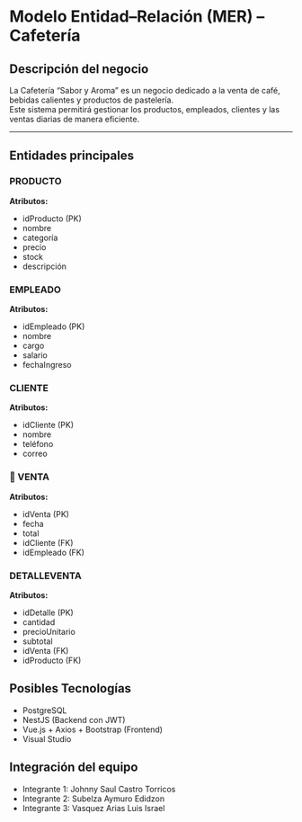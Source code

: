 # Modelo Entidad–Relación (MER) – Cafetería 

## Descripción del negocio
La Cafetería “Sabor y Aroma” es un negocio dedicado a la venta de café, bebidas calientes y productos de pastelería.  
Este sistema permitirá gestionar los productos, empleados, clientes y las ventas diarias de manera eficiente.

---

## Entidades principales

### PRODUCTO
**Atributos:**
- idProducto (PK)
- nombre
- categoría
- precio
- stock
- descripción

### EMPLEADO
**Atributos:**
- idEmpleado (PK)
- nombre
- cargo
- salario
- fechaIngreso

### CLIENTE
**Atributos:**
- idCliente (PK)
- nombre
- teléfono
- correo

### 🧾 VENTA
**Atributos:**
- idVenta (PK)
- fecha
- total
- idCliente (FK)
- idEmpleado (FK)

### DETALLEVENTA
**Atributos:**
- idDetalle (PK)
- cantidad
- precioUnitario
- subtotal
- idVenta (FK)
- idProducto (FK)

## Posibles Tecnologías
- PostgreSQL
- NestJS (Backend con JWT)
- Vue.js + Axios + Bootstrap (Frontend)
- Visual Studio

## Integración del equipo
- Integrante 1: Johnny Saul Castro Torricos
- Integrante 2: Subelza Aymuro Edidzon
- Integrante 3: Vasquez Arias Luis Israel
